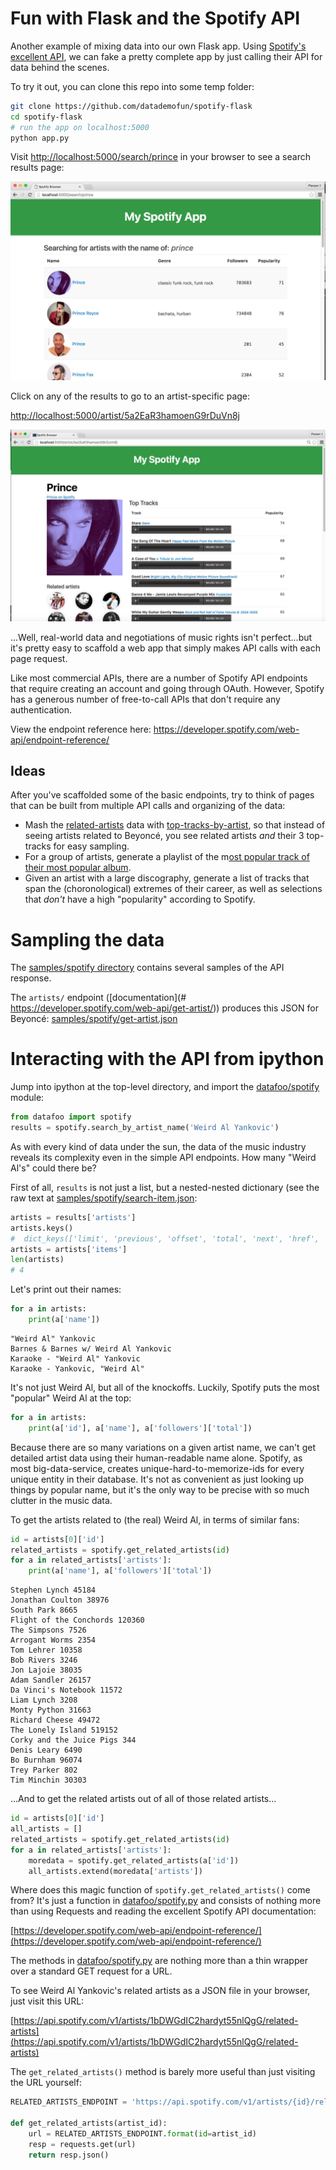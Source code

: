 
# Fun with Flask and the Spotify API


Another example of mixing data into our own Flask app. Using [Spotify's excellent API](https://developer.spotify.com/web-api/endpoint-reference/), we can fake a pretty complete app by just calling their API for data behind the scenes.

To try it out, you can clone this repo into some temp folder:

~~~sh
git clone https://github.com/datademofun/spotify-flask
cd spotify-flask
# run the app on localhost:5000
python app.py
~~~


Visit [http://localhost:5000/search/prince](http://localhost:5000/search/prince) in your browser to see a search results page:

![image prince-search.jpg](samples/images/prince-search.jpg)

Click on any of the results to go to an artist-specific page:

[http://localhost:5000/artist/5a2EaR3hamoenG9rDuVn8j](http://localhost:5000/artist/5a2EaR3hamoenG9rDuVn8j)

![image prince-page.jpg](samples/images/prince-page.jpg)

...Well, real-world data and negotiations of music rights isn't perfect...but it's pretty easy to scaffold a web app that simply makes API calls with each page request.

Like most commercial APIs, there are a number of Spotify API endpoints that require creating an account and going through OAuth. However, Spotify has a generous number of free-to-call APIs that don't require any authentication.

View the endpoint reference here: https://developer.spotify.com/web-api/endpoint-reference/

## Ideas

After you've scaffolded some of the basic endpoints, try to think of pages that can be built from multiple API calls and organizing of the data:

- Mash the [related-artists](https://developer.spotify.com/web-api/get-related-artists/) data with [top-tracks-by-artist](https://developer.spotify.com/web-api/get-artists-top-tracks/), so that instead of seeing artists related to Beyoncé, you see related artists _and_ their 3 top-tracks for easy sampling.
- For a group of artists, generate a playlist of the m[ost popular track of their most popular album](https://developer.spotify.com/web-api/get-album/).
- Given an artist with a large discography, generate a list of tracks that span the (choronological) extremes of their career, as well as selections that _don't_ have a high "popularity" according to Spotify.





#  Sampling the data

The [samples/spotify directory](samples/spotify) contains several samples of the API response. 

The `artists/` endpoint ([documentation](# https://developer.spotify.com/web-api/get-artist/)) produces this JSON for Beyoncé: [samples/spotify/get-artist.json](samples/spotify/get-artist.json)


# Interacting with the API from ipython

Jump into ipython at the top-level directory, and import the [datafoo/spotify](datafoo/spotify.py) module:

~~~py
from datafoo import spotify
results = spotify.search_by_artist_name('Weird Al Yankovic')
~~~

As with every kind of data under the sun, the data of the music industry reveals its complexity even in the simple API endpoints. How many "Weird Al's"
could there be?

First of all, `results` is not just a list, but a nested-nested dictionary (see the raw text at [samples/spotify/search-item.json](samples/spotify/search-item.json):

~~~py
artists = results['artists']
artists.keys()
#  dict_keys(['limit', 'previous', 'offset', 'total', 'next', 'href', 'items'])
artists = artists['items']
len(artists)
# 4
~~~

Let's print out their names:

~~~py
for a in artists:
    print(a['name'])
~~~


~~~stdout
"Weird Al" Yankovic
Barnes & Barnes w/ Weird Al Yankovic
Karaoke - "Weird Al" Yankovic
Karaoke - Yankovic, "Weird Al"
~~~

It's not just Weird Al, but all of the knockoffs. Luckily, Spotify puts the most "popular" Weird Al at the top:

~~~py
for a in artists:
    print(a['id'], a['name'], a['followers']['total'])
~~~


Because there are so many variations on a given artist name, we can't get detailed artist data using their human-readable name alone. Spotify, as most big-data-service, creates unique-hard-to-memorize-ids for every unique entity in their database. It's not as convenient as just looking up things by popular name, but it's the only way to be precise with so much clutter in the music data.


To get the artists related to (the real) Weird Al, in terms of similar fans:

~~~py
id = artists[0]['id']
related_artists = spotify.get_related_artists(id)
for a in related_artists['artists']:
    print(a['name'], a['followers']['total'])
~~~


~~~stdout
Stephen Lynch 45184
Jonathan Coulton 38976
South Park 8665
Flight of the Conchords 120360
The Simpsons 7526
Arrogant Worms 2354
Tom Lehrer 10358
Bob Rivers 3246
Jon Lajoie 38035
Adam Sandler 26157
Da Vinci's Notebook 11572
Liam Lynch 3208
Monty Python 31663
Richard Cheese 49472
The Lonely Island 519152
Corky and the Juice Pigs 344
Denis Leary 6490
Bo Burnham 96074
Trey Parker 802
Tim Minchin 30303
~~~


...And to get the related artists out of all of those related artists...

~~~py
id = artists[0]['id']
all_artists = []
related_artists = spotify.get_related_artists(id)
for a in related_artists['artists']:
    moredata = spotify.get_related_artists(a['id'])
    all_artists.extend(moredata['artists'])
~~~


Where does this magic function of `spotify.get_related_artists()` come from? It's just a function in [datafoo/spotify.py](datafoo/spotify.py) and consists of nothing more than using Requests and reading the excellent Spotify API documentation:

[https://developer.spotify.com/web-api/endpoint-reference/](https://developer.spotify.com/web-api/endpoint-reference/)

The methods in [datafoo/spotify.py](datafoo/spotify.py) are nothing more than a thin wrapper over a standard GET request for a URL.

To see Weird Al Yankovic's related artists as a JSON file in your browser, just visit this URL:

[https://api.spotify.com/v1/artists/1bDWGdIC2hardyt55nlQgG/related-artists](https://api.spotify.com/v1/artists/1bDWGdIC2hardyt55nlQgG/related-artists)

The `get_related_artists()` method is barely more useful than just visiting the URL yourself:


~~~py
RELATED_ARTISTS_ENDPOINT = 'https://api.spotify.com/v1/artists/{id}/related-artists'

def get_related_artists(artist_id):
    url = RELATED_ARTISTS_ENDPOINT.format(id=artist_id)
    resp = requests.get(url)
    return resp.json()
~~~

